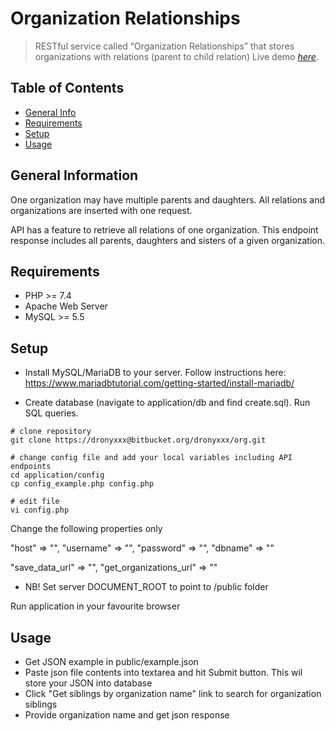 # Organization Relationships
> RESTful service called “Organization Relationships” that stores organizations with relations (parent to child relation)
> Live demo [_here_](https://org.agencypin.com).

## Table of Contents
* [General Info](#general-information)
* [Requirements](#requirements)
* [Setup](#setup)
* [Usage](#usage)

## General Information
One organization may have multiple parents and daughters. All relations and organizations are inserted with one request.

API has a feature to retrieve all relations of one organization. This endpoint response includes all parents, daughters and sisters of a given organization.

## Requirements
- PHP >= 7.4
- Apache Web Server
- MySQL >= 5.5

## Setup
- Install MySQL/MariaDB to your server. Follow instructions here: https://www.mariadbtutorial.com/getting-started/install-mariadb/

- Create database (navigate to application/db and find create.sql). Run SQL queries.

```
# clone repository
git clone https://dronyxxx@bitbucket.org/dronyxxx/org.git

# change config file and add your local variables including API endpoints
cd application/config
cp config_example.php config.php

# edit file
vi config.php
```

Change the following properties only

"host"        => "",
"username"    => "",
"password"    => "",
"dbname"      => ""

"save_data_url" => "",
"get_organizations_url" => ""

- NB! Set server DOCUMENT_ROOT to point to /public folder

Run application in your favourite browser

## Usage

- Get JSON example in public/example.json
- Paste json file contents into textarea and hit Submit button. This wil store your JSON into database
- Click "Get siblings by organization name" link to search for organization siblings
- Provide organization name and get json response